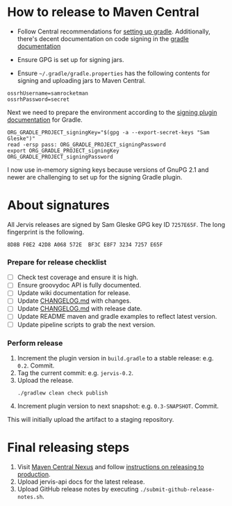 # How to release to Maven Central

* Follow Central recommendations for [setting up gradle][ossrh-gradle].
  Additionally, there's decent documentation on code signing in the [gradle
  documentation][gradle-signing]

* Ensure GPG is set up for signing jars.
* Ensure `~/.gradle/gradle.properties` has the following contents for signing
  and uploading jars to Maven Central.

```
ossrhUsername=samrocketman
ossrhPassword=secret
```

Next we need to prepare the environment according to the [signing plugin
documentation][sign-plugin] for Gradle.

    ORG_GRADLE_PROJECT_signingKey="$(gpg -a --export-secret-keys "Sam Gleske")"
    read -ersp pass: ORG_GRADLE_PROJECT_signingPassword
    export ORG_GRADLE_PROJECT_signingKey ORG_GRADLE_PROJECT_signingPassword

I now use in-memory signing keys because versions of GnuPG 2.1 and newer are
challenging to set up for the signing Gradle plugin.

[sign-plugin]: https://docs.gradle.org/current/userguide/signing_plugin.html

# About signatures

All Jervis releases are signed by Sam Gleske GPG key ID `7257E65F`.  The long
fingerprint is the following.

    8D8B F0E2 42D8 A068 572E  BF3C E8F7 3234 7257 E65F

### Prepare for release checklist

- [ ] Check test coverage and ensure it is high.
- [ ] Ensure groovydoc API is fully documented.
- [ ] Update wiki documentation for release.
- [ ] Update [CHANGELOG.md](CHANGELOG.md) with changes.
- [ ] Update [CHANGELOG.md](CHANGELOG.md) with release date.
- [ ] Update README maven and gradle examples to reflect latest version.
- [ ] Update pipeline scripts to grab the next version.

### Perform release

1. Increment the plugin version in `build.gradle` to a stable release:
   e.g. `0.2`.  Commit.
2. Tag the current commit: e.g. `jervis-0.2`.
3. Upload the release.
   ```
   ./gradlew clean check publish
   ```
4. Increment plugin version to next snapshot: e.g. `0.3-SNAPSHOT`.  Commit.

This will initially upload the artifact to a staging repository.


# Final releasing steps

1. Visit [Maven Central Nexus][ossrh] and follow [instructions on releasing to
   production][ossrh-release].
2. Upload jervis-api docs for the latest release.
3. Upload GitHub release notes by executing `./submit-github-release-notes.sh`.

[gradle-signing]: https://docs.gradle.org/current/userguide/signing_plugin.html
[ossrh-gradle]: http://central.sonatype.org/pages/gradle.html
[ossrh-guide]: http://central.sonatype.org/pages/ossrh-guide.html
[ossrh]: https://oss.sonatype.org/
[ossrh-release]: http://central.sonatype.org/pages/releasing-the-deployment.html
